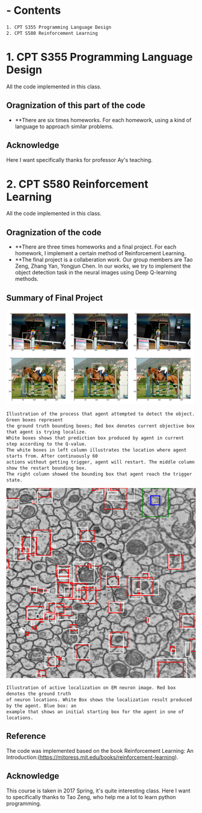 # - Contents

```
1. CPT S355 Programming Language Design
2. CPT S580 Reinforcement Learning
```

# 1. CPT S355 Programming Language Design

All the code implemented in this class.

## Oragnization of this part of the code

* **There are six times homeworks. For each homework, using a kind of language to approach similar problems.

## Acknowledge
Here I want specifically thanks for professor Ay's teaching.



# 2. CPT S580 Reinforcement Learning

All the code implemented in this class.

## Oragnization of the code

* **There are three times homeworks and a final project. For each homework, I implement a certain method of Reinforcement Learning.
* **The final project is a collaberation work. Our group members are Tao Zeng, Zhang Yan, Yongjun Chen. In our works, we try to implement the object detection task in the neural images using Deep Q-learning methods.

## Summary of Final Project 

![images](https://github.com/JohnYC1995/Courses-in-WSU/blob/master/Spring-2017-class-taken-Reinforcement-Learning/Sample_process_images/Natural_images_process.png)
```
Illustration of the process that agent attempted to detect the object. Green boxes represent
the ground truth bounding boxes; Red box denotes current objective box that agent is trying localize.
White boxes shows that prediction box produced by agent in current step according to the Q-value.
The white boxes in left column illustrates the location where agent starts from. After continuously 60
actions without getting trigger, agent will restart. The middle column show the restart bounding box.
The right column showed the bounding box that agent reach the trigger state.
```
![images](https://github.com/JohnYC1995/Courses-in-WSU/blob/master/Spring-2017-class-taken-Reinforcement-Learning/Sample_process_images/Neural_image_result.png)
```
Illustration of active localization on EM neuron image. Red box denotes the ground truth
of neuron locations. White Box shows the localization result produced by the agent. Blue box: an
example that shows an initial starting box for the agent in one of locations.
```
## Reference

The code was implemented based on the book Reinforcement Learning: An Introduction:(https://mitpress.mit.edu/books/reinforcement-learning). 

## Acknowledge
This course is taken in 2017 Spring, it's quite interesting class. Here I want to specifically thanks to Tao Zeng, who help me a lot to learn python programming.
